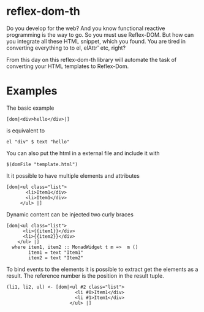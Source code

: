 # reflex-dom-th
Do you develop for the web? And you know functional reactive programming is the way to go. So you must use Reflex-DOM.
But how can you integrate all these HTML snippet, which you found. You are tired in converting everything to to el, elAttr' etc, right?

From this day on this reflex-dom-th library will automate the task of converting your HTML templates to Reflex-Dom.

# Examples

The basic example

```
[dom|<div>hello</div>|]
```

is equivalent to

```
el "div" $ text "hello"
```

You can also put the html in a external file and include it with

```
$(domFile "template.html")
```

It it possible to have multiple elements and attributes

```
[dom|<ul class="list">
       <li>Item1</div>
       <li>Item1</div>
     </ul> |]
```     

Dynamic content can be injected two curly braces

```
[dom|<ul class="list">
      <li>{{item1}}</div>
      <li>{{item2}}</div>
    </ul> |]
  where item1, item2 :: MonadWidget t m =>  m ()
        item1 = text "Item1"
        item2 = text "Item2"
```        


To bind events to the elements it is possible to extract get the elements as a result. The reference number is the position in the result tuple.

```
(li1, li2, ul) <- [dom|<ul #2 class="list">
                         <li #0>Item1</div>
                         <li #1>Item1</div>
                       </ul> |]
```		       

